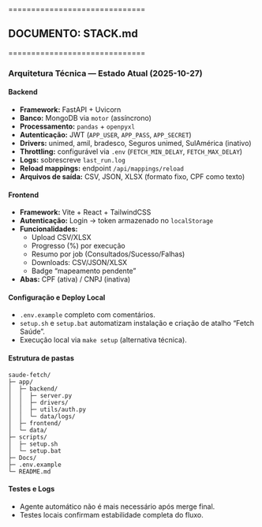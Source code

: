 ==============================
## DOCUMENTO: STACK.md
==============================

### Arquitetura Técnica — Estado Atual (2025-10-27)

#### Backend
- **Framework:** FastAPI + Uvicorn
- **Banco:** MongoDB via `motor` (assíncrono)
- **Processamento:** `pandas` + `openpyxl`
- **Autenticação:** JWT (`APP_USER`, `APP_PASS`, `APP_SECRET`)
- **Drivers:** unimed, amil, bradesco, Seguros unimed, SulAmérica (inativo)
- **Throttling:** configurável via `.env` (`FETCH_MIN_DELAY`, `FETCH_MAX_DELAY`)
- **Logs:** sobrescreve `last_run.log`
- **Reload mappings:** endpoint `/api/mappings/reload`
- **Arquivos de saída:** CSV, JSON, XLSX (formato fixo, CPF como texto)

#### Frontend
- **Framework:** Vite + React + TailwindCSS
- **Autenticação:** Login → token armazenado no `localStorage`
- **Funcionalidades:**
  - Upload CSV/XLSX
  - Progresso (%) por execução
  - Resumo por job (Consultados/Sucesso/Falhas)
  - Downloads: CSV/JSON/XLSX
  - Badge “mapeamento pendente”
- **Abas:** CPF (ativa) / CNPJ (inativa)

#### Configuração e Deploy Local
- `.env.example` completo com comentários.
- `setup.sh` e `setup.bat` automatizam instalação e criação de atalho “Fetch Saúde”.
- Execução local via `make setup` (alternativa técnica).

#### Estrutura de pastas
```
saude-fetch/
├─ app/
│  ├─ backend/
│  │  ├─ server.py
│  │  ├─ drivers/
│  │  ├─ utils/auth.py
│  │  └─ data/logs/
│  ├─ frontend/
│  └─ data/
├─ scripts/
│  ├─ setup.sh
│  └─ setup.bat
├─ Docs/
├─ .env.example
└─ README.md
```

#### Testes e Logs
- Agente automático não é mais necessário após merge final.
- Testes locais confirmam estabilidade completa do fluxo.